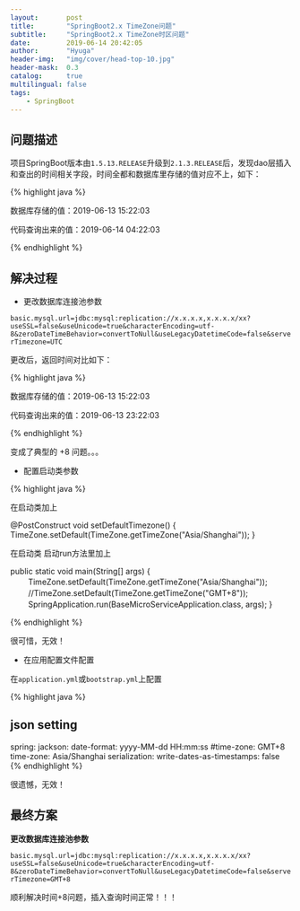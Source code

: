 ```yaml
---
layout:       post
title:        "SpringBoot2.x TimeZone问题"
subtitle:     "SpringBoot2.x TimeZone时区问题"
date:         2019-06-14 20:42:05
author:       "Hyuga"
header-img:   "img/cover/head-top-10.jpg"
header-mask:  0.3
catalog:      true
multilingual: false
tags:
    - SpringBoot
---
```


## 问题描述

项目SpringBoot版本由`1.5.13.RELEASE`升级到`2.1.3.RELEASE`后，发现dao层插入和查出的时间相关字段，时间全都和数据库里存储的值对应不上，如下：

{% highlight java %}

数据库存储的值：2019-06-13 15:22:03 

代码查询出来的值：2019-06-14 04:22:03

{% endhighlight %}

## 解决过程

- 更改数据库连接池参数

`basic.mysql.url=jdbc:mysql:replication://x.x.x.x,x.x.x.x/xx?useSSL=false&useUnicode=true&characterEncoding=utf-8&zeroDateTimeBehavior=convertToNull&useLegacyDatetimeCode=false&serverTimezone=UTC`
   
更改后，返回时间对比如下：

{% highlight java %}

数据库存储的值：2019-06-13 15:22:03 

代码查询出来的值：2019-06-13 23:22:03

{% endhighlight %}

变成了典型的 +8 问题。。。

- 配置启动类参数

{% highlight java %}

在启动类加上

@PostConstruct void setDefaultTimezone() {
    TimeZone.setDefault(TimeZone.getTimeZone("Asia/Shanghai")); 
}  
 
在启动类 启动run方法里加上

public static void main(String[] args) { 　　 
    TimeZone.setDefault(TimeZone.getTimeZone("Asia/Shanghai")); 　　 
    //TimeZone.setDefault(TimeZone.getTimeZone("GMT+8")); 　　 
    SpringApplication.run(BaseMicroServiceApplication.class, args); }

{% endhighlight %}

很可惜，无效！

- 在应用配置文件配置

在`application.yml`或`bootstrap.yml`上配置

{% highlight java %}
## json setting
spring:
  jackson:
    date-format: yyyy-MM-dd HH:mm:ss
    #time-zone: GMT+8
    time-zone: Asia/Shanghai
    serialization:
      write-dates-as-timestamps: false
{% endhighlight %}

很遗憾，无效！

## 最终方案

**更改数据库连接池参数**

`basic.mysql.url=jdbc:mysql:replication://x.x.x.x,x.x.x.x/xx?useSSL=false&useUnicode=true&characterEncoding=utf-8&zeroDateTimeBehavior=convertToNull&useLegacyDatetimeCode=false&serverTimezone=GMT+8`

顺利解决时间+8问题，插入查询时间正常！！！